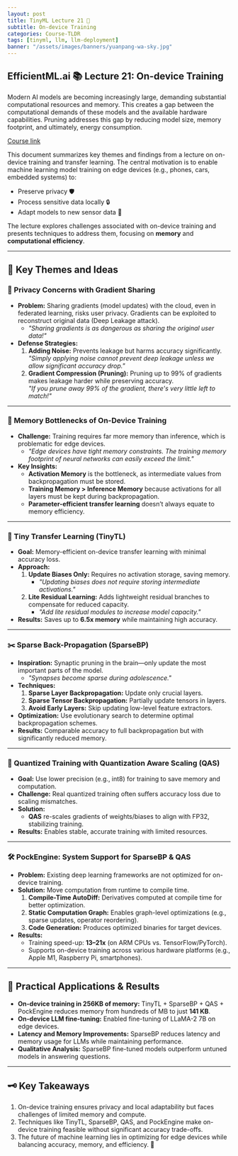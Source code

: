 ```yaml
---
layout: post
title: TinyML Lecture 21 🚀
subtitle: On-device Training
categories: Course-TLDR
tags: [tinyml, llm, llm-deployment]
banner: "/assets/images/banners/yuanpang-wa-sky.jpg"
---
```



## EfficientML.ai 📚 Lecture 21: On-device Training

Modern AI models are becoming increasingly large, demanding substantial computational resources and memory. This creates a gap between the computational demands of these models and the available hardware capabilities. Pruning addresses this gap by reducing model size, memory footprint, and ultimately, energy consumption.

[Course link](https://hanlab.mit.edu/courses/2024-fall-65940)


This document summarizes key themes and findings from a lecture on on-device training and transfer learning. The central motivation is to enable machine learning model training on edge devices (e.g., phones, cars, embedded systems) to:  
- Preserve privacy 🛡️  
- Process sensitive data locally 🔒  
- Adapt models to new sensor data 🔄  

The lecture explores challenges associated with on-device training and presents techniques to address them, focusing on **memory** and **computational efficiency**.

---

## 🌟 Key Themes and Ideas

### 🔐 Privacy Concerns with Gradient Sharing
- **Problem:** Sharing gradients (model updates) with the cloud, even in federated learning, risks user privacy. Gradients can be exploited to reconstruct original data (Deep Leakage attack).  
  - _"Sharing gradients is as dangerous as sharing the original user data!"_
- **Defense Strategies:**
  1. **Adding Noise:** Prevents leakage but harms accuracy significantly.  
     _"Simply applying noise cannot prevent deep leakage unless we allow significant accuracy drop."_
  2. **Gradient Compression (Pruning):** Pruning up to 99% of gradients makes leakage harder while preserving accuracy.  
     _"If you prune away 99% of the gradient, there's very little left to match!"_

---

### 🧠 Memory Bottlenecks of On-Device Training
- **Challenge:** Training requires far more memory than inference, which is problematic for edge devices.  
  - _"Edge devices have tight memory constraints. The training memory footprint of neural networks can easily exceed the limit."_
- **Key Insights:**
  - **Activation Memory** is the bottleneck, as intermediate values from backpropagation must be stored.  
  - **Training Memory > Inference Memory** because activations for all layers must be kept during backpropagation.  
  - **Parameter-efficient transfer learning** doesn’t always equate to memory efficiency.  

---

### 🌱 Tiny Transfer Learning (TinyTL)
- **Goal:** Memory-efficient on-device transfer learning with minimal accuracy loss.  
- **Approach:**  
  1. **Update Biases Only:** Requires no activation storage, saving memory.  
     - _"Updating biases does not require storing intermediate activations."_
  2. **Lite Residual Learning:** Adds lightweight residual branches to compensate for reduced capacity.  
     - _"Add lite residual modules to increase model capacity."_  
- **Results:** Saves up to **6.5x memory** while maintaining high accuracy.

---

### ✂️ Sparse Back-Propagation (SparseBP)
- **Inspiration:** Synaptic pruning in the brain—only update the most important parts of the model.  
  - _"Synapses become sparse during adolescence."_  
- **Techniques:**  
  1. **Sparse Layer Backpropagation:** Update only crucial layers.  
  2. **Sparse Tensor Backpropagation:** Partially update tensors in layers.  
  3. **Avoid Early Layers:** Skip updating low-level feature extractors.  
- **Optimization:** Use evolutionary search to determine optimal backpropagation schemes.  
- **Results:** Comparable accuracy to full backpropagation but with significantly reduced memory.  

---

### 🔢 Quantized Training with Quantization Aware Scaling (QAS)
- **Goal:** Use lower precision (e.g., int8) for training to save memory and computation.  
- **Challenge:** Real quantized training often suffers accuracy loss due to scaling mismatches.  
- **Solution:**  
  - **QAS** re-scales gradients of weights/biases to align with FP32, stabilizing training.  
- **Results:** Enables stable, accurate training with limited resources.  

---

### 🛠️ PockEngine: System Support for SparseBP & QAS
- **Problem:** Existing deep learning frameworks are not optimized for on-device training.  
- **Solution:** Move computation from runtime to compile time.  
  1. **Compile-Time AutoDiff:** Derivatives computed at compile time for better optimization.  
  2. **Static Computation Graph:** Enables graph-level optimizations (e.g., sparse updates, operator reordering).  
  3. **Code Generation:** Produces optimized binaries for target devices.  
- **Results:**  
  - Training speed-up: **13–21x** (on ARM CPUs vs. TensorFlow/PyTorch).  
  - Supports on-device training across various hardware platforms (e.g., Apple M1, Raspberry Pi, smartphones).  

---

## 🎯 Practical Applications & Results

- **On-device training in 256KB of memory:** TinyTL + SparseBP + QAS + PockEngine reduces memory from hundreds of MB to just **141 KB**.  
- **On-device LLM fine-tuning:** Enabled fine-tuning of LLaMA-2 7B on edge devices.  
- **Latency and Memory Improvements:** SparseBP reduces latency and memory usage for LLMs while maintaining performance.  
- **Qualitative Analysis:** SparseBP fine-tuned models outperform untuned models in answering questions.

---

## 🗝️ Key Takeaways
1. On-device training ensures privacy and local adaptability but faces challenges of limited memory and compute.  
2. Techniques like TinyTL, SparseBP, QAS, and PockEngine make on-device training feasible without significant accuracy trade-offs.  
3. The future of machine learning lies in optimizing for edge devices while balancing accuracy, memory, and efficiency. 🚀
